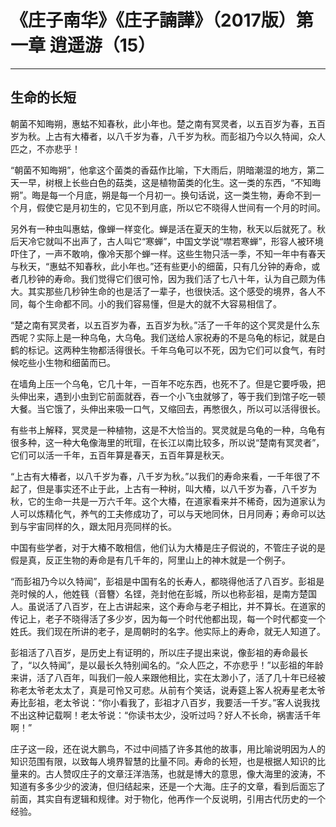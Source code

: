 # 《庄子南华》《庄子諵譁》（2017版）第一章 逍遥游（15）

------

## 生命的长短

朝菌不知晦朔，惠蛄不知春秋，此小年也。楚之南有冥灵者，以五百岁为春，五百岁为秋。上古有大椿者，以八千岁为春，八千岁为秋。而彭祖乃今以久特闻，众人匹之，不亦悲乎！

“朝菌不知晦朔”，他拿这个菌类的香菇作比喻，下大雨后，阴暗潮湿的地方，第二天一早，树根上长些白色的菇类，这是植物菌类的化生。这一类的东西，“不知晦朔”。晦是每一个月底，朔是每一个月初一。换句话说，这一类生物，寿命不到一个月，假使它是月初生的，它见不到月底，所以它不晓得人世间有一个月的时间。

另外有一种虫叫惠蛄，像蝉一样变化。蝉是活在夏天的生物，秋天以后就死了。秋后天冷它就叫不出声了，古人叫它“寒蝉”，中国文学说“噤若寒蝉”，形容人被环境吓住了，一声不敢响，像冷天那个蝉一样。这些生物只活一季，不知一年中有春天与秋天，“惠蛄不知春秋，此小年也。”还有些更小的细菌，只有几分钟的寿命，或者几秒钟的寿命。我们觉得它们很可怜，因为我们活了七八十年，认为自己颇为伟大。其实那些几秒钟生命的也是活了一辈子，也很快活。这个感受的境界，各人不同，每个生命都不同。小的我们容易懂，但是大的就不大容易相信了。

“楚之南有冥灵者，以五百岁为春，五百岁为秋。”活了一千年的这个冥灵是什么东西呢？实际上是一种乌龟，大乌龟。我们送给人家祝寿的不是乌龟的标记，就是白鹤的标记。这两种生物都活得很长。千年乌龟可以不死，因为它们可以食气，有时候吃些小生物和细菌而已。

在墙角上压一个乌龟，它几十年，一百年不吃东西，也死不了。但是它要呼吸，把头伸出来，遇到小虫到它前面就吞，吞一个小飞虫就够了，等于我们到馆子吃一顿大餐。当它饿了，头伸出来吸一口气，又缩回去，再憋很久，所以可以活得很长。

有些书上解释，冥灵是一种植物，这是不大恰当的。冥灵就是乌龟的一种，乌龟有很多种，这一种大龟像海里的玳瑁，在长江以南比较多，所以说“楚南有冥灵者”，它们可以活一千年，五百年算是春天，五百年算是秋天。

“上古有大椿者，以八千岁为春，八千岁为秋。”以我们的寿命来看，一千年很了不起了，但是事实还不止于此，上古有一种树，叫大椿，以八千岁为春，八千岁为秋，它的生命一共是一万六千年。这个大椿，在道家看来并不稀奇，因为道家认为人可以炼精化气，养气的工夫修成功了，可以与天地同休，日月同寿；寿命可以达到与宇宙同样的久，跟太阳月亮同样的长。

中国有些学者，对于大椿不敢相信，他们认为大椿是庄子假说的，不管庄子说的是假是真，反正生物的寿命是有几千年的，阿里山上的神木就是一个例子。

“而彭祖乃今以久特闻”，彭祖是中国有名的长寿人，都晓得他活了八百岁。彭祖是尧时候的人，他姓篯（音簪〉名铿，尧封他在彭城，所以也称彭祖，是南方楚国人。虽说活了八百岁，在上古讲起来，这个寿命与老子相比，并不算长。在道家的传记上，老子不晓得活了多少岁，因为每一个时代他都出现，每一个时代都变一个姓氏。我们现在所讲的老子，是周朝时的名字。他实际上的寿命，就无人知道了。

彭祖活了八百岁，是历史上有证明的，所以庄子提出来说，像彭祖的寿命最长了，“以久特闻”，是以最长久特别闻名的。“众人匹之，不亦悲乎！”以彭祖的年龄来讲，活了八百年，叫我们一般人来跟他相比，实在太渺小了，活了几十年已经被称老太爷老太太了，真是可怜又可悲。从前有个笑话，说寿筵上客人祝寿星老太爷寿比彭祖，老太爷说：“你小看我了，彭祖才八百岁，我要活一千岁。”客人说我找不出这种记载啊！老太爷说：“你读书太少，没听过吗？好人不长命，祸害活千年啊！”

庄子这一段，还在说大鹏鸟，不过中间插了许多其他的故事，用比喻说明因为人的知识范围有限，以致每人境界智慧的比量不同。寿命的长短，也是根据人知识的比量来的。古人赞叹庄子的文章汪洋浩荡，也就是博大的意思，像大海里的波涛，不知道有多多少少的波涛，但归结起来，还是一个大海。庄子的文章，看到后面忘了前面，其实自有逻辑和规律。对于物化，他再作一个反说明，引用古代历史的一个经验。